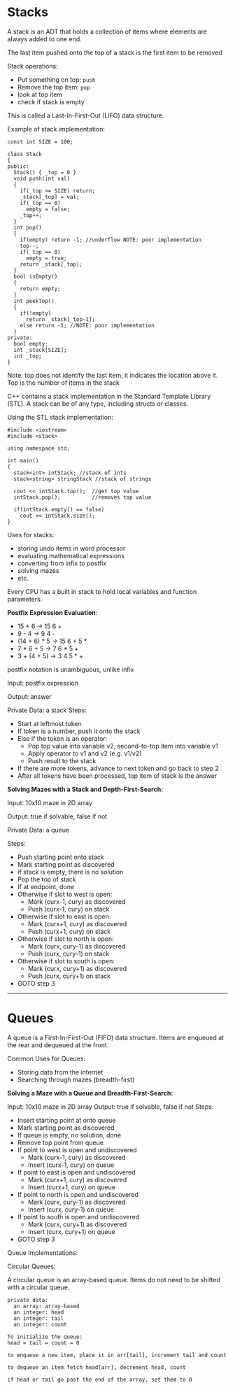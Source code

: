 # Stacks

A stack is an ADT that holds a collection of items where elements are always
added to one end.

The last item pushed onto the top of a stack is the first item to be removed

Stack operations:
- Put something on top: ```push```
- Remove the top item: ```pop```
- look at top item
- check if stack is empty

This is called a Last-In-First-Out (LIFO) data structure.

Example of stack implementation:
```
const int SIZE = 100;

class Stack
{
public:
  Stack() { _top = 0 }
  void push(int val)
  {
    if(_top >= SIZE) return;
    _stack[_top] = val;
    if(_top == 0)
      empty = false;
    _top++;
  }
  int pop()
  {
    if(empty) return -1; //underflow NOTE: poor implementation
    top--;
    if(_top == 0)
      empty = true;
    return _stack[_top];
  }
  bool isEmpty()
  {
    return empty;
  }
  int peekTop()
  {
    if(!empty)
      return _stack[_top-1];
    else return -1; //NOTE: poor implementation
  }
private:
  bool empty;
  int _stack[SIZE];
  int _top;
}
```
Note: top does not identify the last item, it indicates the location above it.
Top is the number of items in the stack

C++ contains a stack implementation in the Standard Template Library (STL).
A stack can be of any type, including structs or classes.

Using the STL stack implementation:
```
#include <iostream>
#include <stack>

using namespace std;

int main()
{
  stack<int> intStack; //stack of ints
  stack<string> stringStack //stack of strings

  cout << intStack.top();  //get top value
  intStack.pop();          //removes top value

  if(intStack.empty() == false)
    cout << intStack.size();
}
```

Uses for stacks:
- storing undo items in word processor
- evaluating mathematical expressions
- converting from infix to postfix
- solving mazes
- etc.

Every CPU has a built in stack to hold local variables and function parameters.

**Postfix Expression Evaluation**:
- 15 + 6 -> 15 6 +
- 9 - 4  ->  9 4 -
- (14 + 6) * 5 -> 15 6 + 5 *
- 7 * 6 + 5 -> 7 6 * 5 +
- 3 + (4 + 5) -> 3 4 5 * +

postfix notation is unambiguous, unlike infix

Input: postfix expression

Output: answer

Private Data: a stack
Steps:
- Start at leftmost token
- If token is a number, push it onto the stack
- Else if the token is an operator:
  - Pop top value into variable v2, second-to-top item into variable v1
  - Apply operator to v1 and v2 (e.g. v1/v2)
  - Push result to the stack
- If there are more tokens, advance to next token and go back to step 2
- After all tokens have been processed, top item of stack is the answer

**Solving Mazes with a Stack and Depth-First-Search:**

Input: 10x10 maze in 2D array

Output: true if solvable, false if not

Private Data: a queue

Steps:
- Push starting point onto stack
- Mark starting point as discovered
- if stack is empty, there is no solution
- Pop the top of stack
- If at endpoint, done
- Otherwise if slot to west is open:
  - Mark (curx-1, cury) as discovered
  - Push (curx-1, cury) on stack
- Otherwise if slot to east is open:
  - Mark (curx+1, cury) as discovered
  - Push (curx+1, cury) on stack
- Otherwise if slot to north is open:
  - Mark (curx, cury-1) as discovered
  - Push (curx, cury-1) on stack
- Otherwise if slot to south is open:
  - Mark (curx, cury+1) as discovered
  - Push (curx, cury+1) on stack
- GOTO step 3

---

# Queues

A queue is a First-In-First-Out (FIFO) data structure. Items are enqueued at the
rear and dequeued at the front.


Common Uses for Queues:
  - Storing data from the internet
  - Searching through mazes (breadth-first)

**Solving a Maze with a Queue and Breadth-First-Search:**

Input: 10x10 maze in 2D array
Output: true if solvable, false if not
Steps:
- Insert starting point at onto queue
- Mark starting point as discovered
- If queue is empty, no solution, done
- Remove top point from queue
- If point to west is open and undiscovered
  - Mark (curx-1, cury) as discovered
  - Insert (curx-1, cury) on queue
- If point to east is open and undiscovered
  - Mark (curx+1, cury) as discovered
  - Insert (curx+1, cury) on queue
- If point to north is open and undiscovered
  - Mark (curx, cury-1) as discovered
  - Insert (curx, cury-1) on queue
- If point to south is open and undiscovered
  - Mark (curx, cury+1) as discovered
  - Insert (curx, cury+1) on queue
- GOTO step 3

Queue Implementations:

Circular Queues:

A circular queue is an array-based queue. Items do not need to be shifted with
a circular queue.

```
private data:
  an array: array-based
  an integer: head
  an integer: tail
  an integer: count

To initialize the queue:
head = tail = count = 0

to enqueue a new item, place it in arr[tail], increment tail and count

to dequeue an item fetch head[arr], decrement head, count

if head or tail go past the end of the array, set them to 0
```
